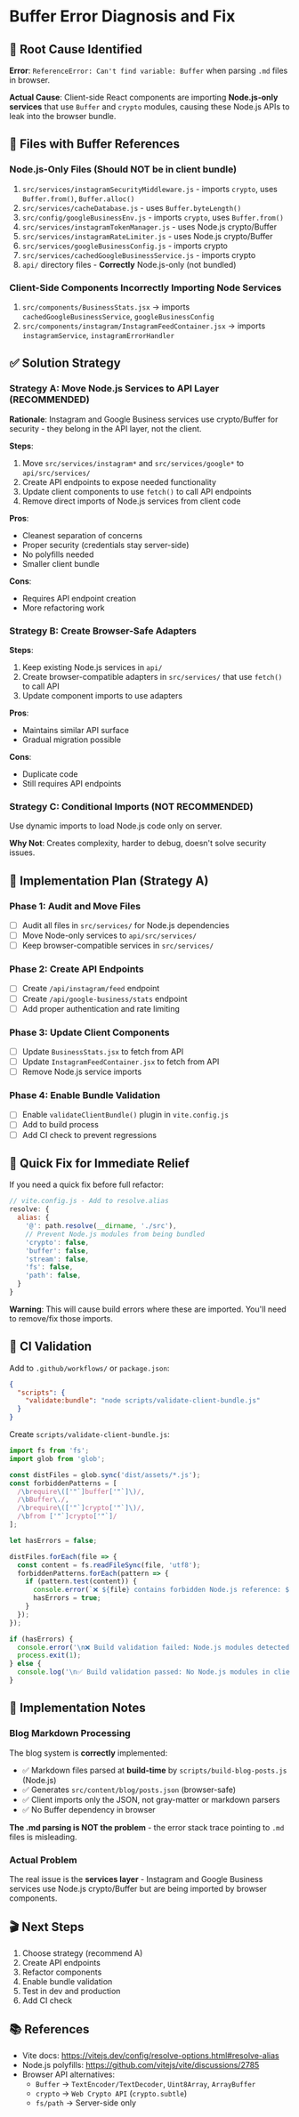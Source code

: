 # Buffer Error Diagnosis and Fix

## 🔴 Root Cause Identified

**Error**: `ReferenceError: Can't find variable: Buffer` when parsing `.md` files in browser.

**Actual Cause**: Client-side React components are importing **Node.js-only services** that use `Buffer` and `crypto` modules, causing these Node.js APIs to leak into the browser bundle.

## 📍 Files with Buffer References

### Node.js-Only Files (Should NOT be in client bundle)
1. `src/services/instagramSecurityMiddleware.js` - imports `crypto`, uses `Buffer.from()`, `Buffer.alloc()`
2. `src/services/cacheDatabase.js` - uses `Buffer.byteLength()`
3. `src/config/googleBusinessEnv.js` - imports `crypto`, uses `Buffer.from()`
4. `src/services/instagramTokenManager.js` - uses Node.js crypto/Buffer
5. `src/services/instagramRateLimiter.js` - uses Node.js crypto/Buffer
6. `src/services/googleBusinessConfig.js` - imports crypto
7. `src/services/cachedGoogleBusinessService.js` - imports crypto
8. `api/` directory files - **Correctly** Node.js-only (not bundled)

### Client-Side Components Incorrectly Importing Node Services
1. `src/components/BusinessStats.jsx` → imports `cachedGoogleBusinessService`, `googleBusinessConfig`
2. `src/components/instagram/InstagramFeedContainer.jsx` → imports `instagramService`, `instagramErrorHandler`

## ✅ Solution Strategy

### Strategy A: Move Node.js Services to API Layer (RECOMMENDED)

**Rationale**: Instagram and Google Business services use crypto/Buffer for security - they belong in the API layer, not the client.

**Steps**:
1. Move `src/services/instagram*` and `src/services/google*` to `api/src/services/`
2. Create API endpoints to expose needed functionality
3. Update client components to use `fetch()` to call API endpoints
4. Remove direct imports of Node.js services from client code

**Pros**:
- Cleanest separation of concerns
- Proper security (credentials stay server-side)
- No polyfills needed
- Smaller client bundle

**Cons**:
- Requires API endpoint creation
- More refactoring work

### Strategy B: Create Browser-Safe Adapters

**Steps**:
1. Keep existing Node.js services in `api/`
2. Create browser-compatible adapters in `src/services/` that use `fetch()` to call API
3. Update component imports to use adapters

**Pros**:
- Maintains similar API surface
- Gradual migration possible

**Cons**:
- Duplicate code
- Still requires API endpoints

### Strategy C: Conditional Imports (NOT RECOMMENDED)

Use dynamic imports to load Node.js code only on server.

**Why Not**: Creates complexity, harder to debug, doesn't solve security issues.

## 🎯 Implementation Plan (Strategy A)

### Phase 1: Audit and Move Files
- [ ] Audit all files in `src/services/` for Node.js dependencies
- [ ] Move Node-only services to `api/src/services/`
- [ ] Keep browser-compatible services in `src/services/`

### Phase 2: Create API Endpoints
- [ ] Create `/api/instagram/feed` endpoint
- [ ] Create `/api/google-business/stats` endpoint
- [ ] Add proper authentication and rate limiting

### Phase 3: Update Client Components
- [ ] Update `BusinessStats.jsx` to fetch from API
- [ ] Update `InstagramFeedContainer.jsx` to fetch from API
- [ ] Remove Node.js service imports

### Phase 4: Enable Bundle Validation
- [ ] Enable `validateClientBundle()` plugin in `vite.config.js`
- [ ] Add to build process
- [ ] Add CI check to prevent regressions

## 🔧 Quick Fix for Immediate Relief

If you need a quick fix before full refactor:

```js
// vite.config.js - Add to resolve.alias
resolve: {
  alias: {
    '@': path.resolve(__dirname, './src'),
    // Prevent Node.js modules from being bundled
    'crypto': false,
    'buffer': false,
    'stream': false,
    'fs': false,
    'path': false,
  }
}
```

**Warning**: This will cause build errors where these are imported. You'll need to remove/fix those imports.

## 🚀 CI Validation

Add to `.github/workflows/` or `package.json`:

```json
{
  "scripts": {
    "validate:bundle": "node scripts/validate-client-bundle.js"
  }
}
```

Create `scripts/validate-client-bundle.js`:

```javascript
import fs from 'fs';
import glob from 'glob';

const distFiles = glob.sync('dist/assets/*.js');
const forbiddenPatterns = [
  /\brequire\(['"`]buffer['"`]\)/,
  /\bBuffer\./,
  /\brequire\(['"`]crypto['"`]\)/,
  /\bfrom ['"`]crypto['"`]/
];

let hasErrors = false;

distFiles.forEach(file => {
  const content = fs.readFileSync(file, 'utf8');
  forbiddenPatterns.forEach(pattern => {
    if (pattern.test(content)) {
      console.error(`❌ ${file} contains forbidden Node.js reference: ${pattern}`);
      hasErrors = true;
    }
  });
});

if (hasErrors) {
  console.error('\n❌ Build validation failed: Node.js modules detected in client bundle');
  process.exit(1);
} else {
  console.log('\n✅ Build validation passed: No Node.js modules in client bundle');
}
```

## 📝 Implementation Notes

### Blog Markdown Processing
The blog system is **correctly** implemented:
- ✅ Markdown files parsed at **build-time** by `scripts/build-blog-posts.js` (Node.js)
- ✅ Generates `src/content/blog/posts.json` (browser-safe)
- ✅ Client imports only the JSON, not gray-matter or markdown parsers
- ✅ No Buffer dependency in browser

**The .md parsing is NOT the problem** - the error stack trace pointing to `.md` files is misleading.

### Actual Problem
The real issue is the **services layer** - Instagram and Google Business services use Node.js crypto/Buffer but are being imported by browser components.

## 🎬 Next Steps

1. Choose strategy (recommend A)
2. Create API endpoints
3. Refactor components
4. Enable bundle validation
5. Test in dev and production
6. Add CI check

## 📚 References

- Vite docs: https://vitejs.dev/config/resolve-options.html#resolve-alias
- Node.js polyfills: https://github.com/vitejs/vite/discussions/2785
- Browser API alternatives:
  - `Buffer` → `TextEncoder/TextDecoder`, `Uint8Array`, `ArrayBuffer`
  - `crypto` → `Web Crypto API` (`crypto.subtle`)
  - `fs/path` → Server-side only
